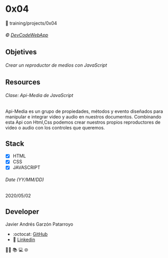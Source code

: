 # 0x04
:open_file_folder: training/projects/0x04

###### :copyright: [DevCodeWebApp](https://www.udemy.com/course/draft/1929880/learn/lecture/11901002?start=0#overview)

## Objetives
###### Crear un reproductor de medios con JavaScript

## Resources
###### Clase: Api-Media de JavaScript
Api-Media es un grupo de propiedades, métodos y evento diseñados para manipular e integrar video y audio en nuestros documentos. Combinando esta Api con Html,Css podemos crear nuestros propios reproductores de video o audio con los controles que queremos.

## Stack
* [x] HTML
* [X] CSS
* [X] JAVASCRIPT

###### Date (YY/MM/DD)
2020/05/02

## Developer
Javier Andrés Garzón Patarroyo
- :octocat: [GitHub](https://github.com/javierandresgp/)
- :link: [Linkedin](https://www.linkedin.com/in/javierandresgp/)

:man_technologist: :books: :computer: :globe_with_meridians: